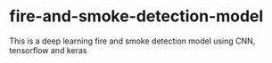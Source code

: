 # fire-and-smoke-detection-model
This is a deep learning fire and smoke detection model using CNN, tensorflow and keras
